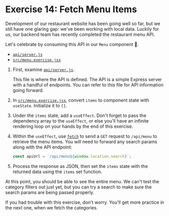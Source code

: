 # Exercise 14: Fetch Menu Items

Development of our restaurant website has been going well so far, but we still have one glaring gap: we've been working with local data. Luckily for us, our backend team has recently completed the restaurant menu API.

Let's celebrate by consuming this API in our `Menu` component 🎉.

- [`api/server.js`](./api/server.js)
- [`src/menu.exercise.jsx`](./src/menu.exercise.jsx)

1. First, examine [`api/server.js`](./api/server.js).

    This file is where the API is defined. The API is a simple Express server with a handful of endpoints. You can refer to this file for API information going forward.

2. In [`src/menu.exercise.jsx`](./src/menu.exercise.jsx), convert `items` to component state with `useState`. Initialize it to `[]`.
3. Under the `items` state, add a `useEffect`. Don't forget to pass the dependency array to the `useEffect`, or else you'll have an infinite rendering loop on your hands by the end of this exercise.
4. Within the `useEffect`, use [`fetch`](https://developer.mozilla.org/en-US/docs/Web/API/Window/fetch) to send a `GET` request to `/api/menu` to retrieve the menu items. You will need to forward any search params along with the API endpoint:

    ```javascript
    const apiUrl = `/api/menu${window.location.search}`;
    ```

5. Process the response as JSON, then set the `items` state with the returned data using the `items` set function.

At this point, you should be able to see the entire menu. We can't test the category filters out just yet, but you can try a search to make sure the search params are being passed properly.

If you had trouble with this exercise, don't worry. You'll get more practice in the next one, when we fetch the categories.